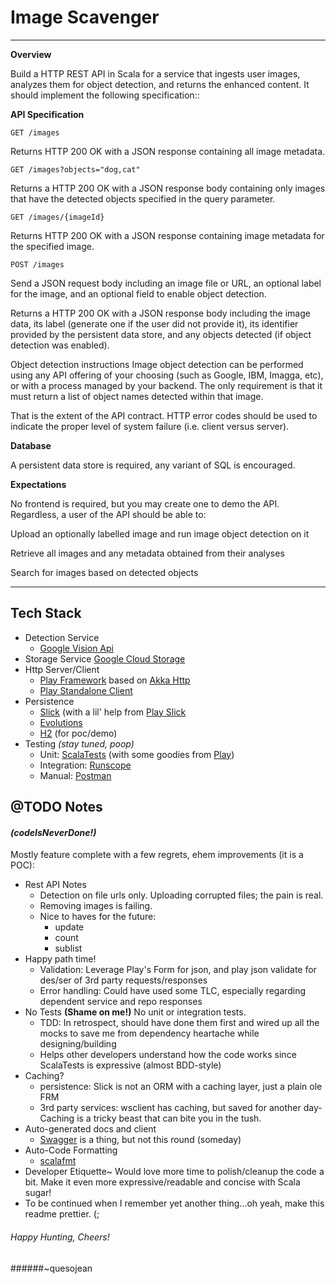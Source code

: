# Image Scavenger

---

**Overview**

Build a HTTP REST API in Scala for a service that ingests user images, analyzes them for object detection, and returns the enhanced content. It should implement the following specification::

**API Specification**

`GET /images
`

Returns HTTP 200 OK with a JSON response containing all image metadata.

`GET /images?objects="dog,cat"
`

Returns a HTTP 200 OK with a JSON response body containing only images that have the detected objects specified in the query parameter.

`GET /images/{imageId}
`

Returns HTTP 200 OK with a JSON response containing image metadata for the specified image.

`POST /images
`

Send a JSON request body including an image file or URL, an optional label for the image, and an optional field to enable object detection.

Returns a HTTP 200 OK with a JSON response body including the image data, its label (generate one if the user did not provide it), its identifier provided by the persistent data store, and any objects detected (if object detection was enabled).

Object detection instructions
Image object detection can be performed using any API offering of your choosing (such as Google, IBM, Imagga, etc), or with a process managed by your backend. The only requirement is that it must return a list of object names detected within that image.

That is the extent of the API contract. HTTP error codes should be used to indicate the proper level of system failure (i.e. client versus server).

**Database**

A persistent data store is required, any variant of SQL is encouraged.

**Expectations** 

No frontend is required, but you may create one to demo the API. Regardless, a user of the API should be able to:

Upload an optionally labelled image and run image object detection on it

Retrieve all images and any metadata obtained from their analyses

Search for images based on detected objects

---

## Tech Stack 

* Detection Service
  * [Google Vision Api](https://cloud.google.com/vision)
* Storage Service
  [Google Cloud Storage](https://cloud.google.com/)
* Http Server/Client
  * [Play Framework](https://www.playframework.com/) based on [Akka Http](https://doc.akka.io/docs/akka-http/current/index.html)
  * [Play Standalone Client](https://www.playframework.com/documentation/2.8.x/ScalaWS)
* Persistence
  * [Slick](https://scala-slick.org/) (with a lil' help from [Play Slick](https://www.playframework.com/documentation/2.8.x/PlaySlick) 
  * [Evolutions](https://www.playframework.com/documentation/2.8.x/Evolutions)
  * [H2](https://www.h2database.com/html/main.html) (for poc/demo)
* Testing *(stay tuned, poop)*
  * Unit: [ScalaTests](https://www.scalatest.org/) (with some goodies from [Play](https://www.playframework.com/documentation/2.8.x/ScalaTestingWithScalaTest))
  * Integration: [Runscope](https://www.runscope.com/)
  * Manual: [Postman](https://www.postman.com/)

## @TODO Notes
#### *(codeIsNeverDone!)*

Mostly feature complete with a few regrets, ehem improvements (it is a POC):
* Rest API Notes
  * Detection on file urls only. Uploading corrupted files; the pain is real.
  * Removing images is failing.
  * Nice to haves for the future:
    * update
    * count
    * sublist
* Happy path time! 
  * Validation: Leverage Play's Form for json, and play json validate for des/ser of 3rd party requests/responses
  * Error handling: Could have used some TLC, especially regarding dependent service and repo responses
* No Tests **(Shame on me!)** No unit or integration tests. 
  * TDD: In retrospect, should have done them first and wired up all the mocks to save me from dependency heartache while designing/building
  * Helps other developers understand how the code works since ScalaTests is expressive (almost BDD-style)
* Caching? 
  * persistence: Slick is not an ORM with a caching layer, just a plain ole FRM
  * 3rd party services: wsclient has caching, but saved for another day- Caching is a tricky beast that can bite you in the tush.
* Auto-generated docs and client
  * [Swagger](https://swagger.io/) is a thing, but not this round (someday)
* Auto-Code Formatting
  * [scalafmt](https://scalameta.org/scalafmt/)
* Developer Etiquette~ Would love more time to polish/cleanup the code a bit. Make it even more expressive/readable and concise with Scala sugar!
* To be continued when I remember yet another thing...oh yeah, make this readme prettier. (;

###### Happy Hunting, Cheers! 
######~quesojean






